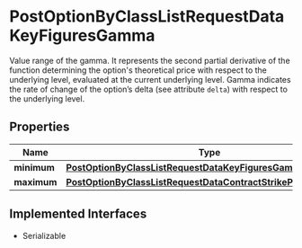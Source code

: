 

# PostOptionByClassListRequestDataKeyFiguresGamma

Value range of the gamma. It represents the second partial derivative of the function determining the option's theoretical price with respect to the underlying level, evaluated at the current underlying level. Gamma indicates the rate of change of the option’s delta (see attribute `delta`) with respect to the underlying level.

## Properties

Name | Type | Description | Notes
------------ | ------------- | ------------- | -------------
**minimum** | [**PostOptionByClassListRequestDataKeyFiguresGammaMinimum**](PostOptionByClassListRequestDataKeyFiguresGammaMinimum.md) |  |  [optional]
**maximum** | [**PostOptionByClassListRequestDataContractStrikePriceMaximum**](PostOptionByClassListRequestDataContractStrikePriceMaximum.md) |  |  [optional]


## Implemented Interfaces

* Serializable


